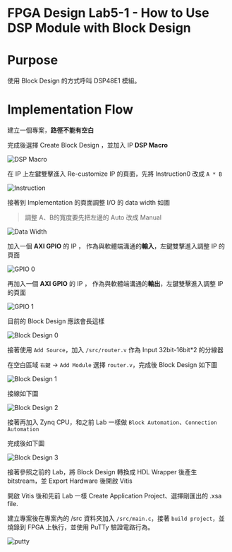 FPGA Design Lab5-1 - How to Use DSP Module with Block Design
===

# Purpose

使用 Block Design 的方式呼叫 DSP48E1 模組。

# Implementation Flow

建立一個專案，**路徑不能有空白**

完成後選擇 Create Block Design ，並加入 IP **DSP Macro**

![DSP Macro](images/DSP_macro.jpg)

在 IP 上左鍵雙擊進入 Re-customize IP 的頁面，先將 Instruction0 改成 `A * B`

![Instruction](images/instruction.jpg)

接著到 Implementation 的頁面調整 I/O 的 data width 如圖

> 調整 A、B的寬度要先把左邊的 Auto 改成 Manual

![Data Width](images/data_width.jpg)

加入一個 **AXI GPIO** 的 IP ， 作為與軟體端溝通的**輸入**，左鍵雙擊進入調整 IP 的頁面

![GPIO 0](images/gpio_0.jpg)

再加入一個 **AXI GPIO** 的 IP ， 作為與軟體端溝通的**輸出**，左鍵雙擊進入調整 IP 的頁面

![GPIO 1](images/gpio_1.jpg)

目前的 Block Design 應該會長這樣

![Block Design 0](images/blcok_design_0.jpg)

接著使用 `Add Source`，加入 `/src/router.v` 作為 Input 32bit-16bit*2 的分線器

在空白區域 `右鍵` -> `Add Module` 選擇 `router.v`，完成後 Block Design 如下圖

![Block Design 1](images/blcok_design_1.jpg)

接線如下圖

![Block Design 2](images/blcok_design_2.jpg)

接著再加入 Zynq CPU，和之前 Lab 一樣做 `Block Automation`、`Connection Automation`

完成後如下圖

![Block Design 3](images/blcok_design_3.jpg)

接著參照之前的 Lab，將 Block Design 轉換成 HDL Wrapper 後產生 bitstream，並 Export Hardware 後開啟 Vitis

開啟 Vitis 後和先前 Lab 一樣 Create Application Project、選擇剛匯出的 .xsa file.

建立專案後在專案內的 /src 資料夾加入 `/src/main.c`，接著 `build project`，並燒錄到 FPGA 上執行，並使用 PuTTy 驗證電路行為。

![putty](images/putty.jpg)
